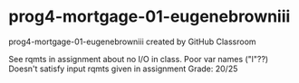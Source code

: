 # prog4-mortgage-01-eugenebrowniii
prog4-mortgage-01-eugenebrowniii created by GitHub Classroom

See rqmts in assignment about no I/O in class.
Poor var names ("l"??)
Doesn't satisfy input rqmts given in assignment
Grade: 20/25
